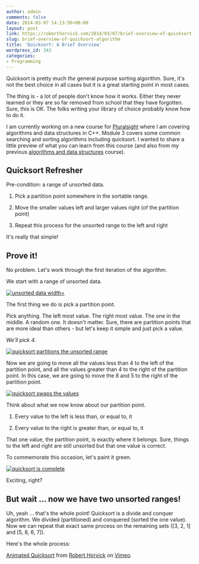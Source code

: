 ```yaml
---
author: admin
comments: false
date: 2014-03-07 14:13:56+00:00
layout: post
link: https://roberthorvick.com/2014/03/07/brief-overview-of-quicksort-algorithm/
slug: brief-overview-of-quicksort-algorithm
title: 'Quicksort: A Brief Overview'
wordpress_id: 343
categories:
- Programming
---
```


Quicksort is pretty much _the_ general purpose sorting algorithm.  Sure, it's not the best choice in all cases but it is a great starting point in most cases.

The thing is - a lot of people don't know how it works.  Either they never learned or they are so far removed from school that they have forgotten.  Sure, this is OK.  The folks writing your library of choice probably know how to do it.  

I am currently working on a new course for [Pluralsight](http://pluralsight.com/training/Authors/Details/robert-horvick) where I am covering algorithms and data structures in C++.  Module 3 covers some common searching and sorting algorithms including quicksort.  I wanted to share a little preview of what you can learn from this course (and also from my previous [algorithms and data structures](http://pluralsight.com/training/Courses/TableOfContents/ads-part1) course).



## Quicksort Refresher



Pre-condition: a range of unsorted data.





  1. Pick a partition point somewhere in the sortable range.


  2. Move the smaller values left and larger values right (of the partition point)


  3. Repeat this process for the unsorted range to the left and right



It's really that simple!



## Prove it!



No problem.  Let's work through the first iteration of the algorithm.

We start with a range of unsorted data.

[![unsorted data width=](http://www.roberthorvick.com/wp-content/uploads/2014/03/quicksort-start.png)](http://www.roberthorvick.com/wp-content/uploads/2014/03/quicksort-start.png)

The first thing we do is pick a partition point.

Pick anything.  The left most value.  The right most value.  The one in the middle.  A random one.  It doesn't matter.  Sure, there are partition points that are more ideal than others - but let's keep it simple and just pick a value.

_We'll pick 4._

[![quicksort partitions the unsorted range](http://www.roberthorvick.com/wp-content/uploads/2014/03/quicksort-part.png)](http://www.roberthorvick.com/wp-content/uploads/2014/03/quicksort-part.png)

Now we are going to move all the values less than 4 to the left of the partition point, and all the values greater than 4 to the right of the partition point.  In this case, we are going to move the 8 and 5 to the right of the partition point.

[![quicksort swaps the values](http://www.roberthorvick.com/wp-content/uploads/2014/03/quicksort-swap.png)](http://www.roberthorvick.com/wp-content/uploads/2014/03/quicksort-swap.png)

Think about what we now know about our partition point.





  1. Every value to the left is less than, or equal to, it


  2. Every value to the right is greater than, or equal to, it



That one value, the partition point, is exactly where it belongs.  Sure, things to the left and right are still unsorted but that one value is correct.

To commemorate this occasion, let's paint it green.

[![quicksort is complete](http://www.roberthorvick.com/wp-content/uploads/2014/03/quicksort-done.png)](http://www.roberthorvick.com/wp-content/uploads/2014/03/quicksort-done.png)

Exciting, right?



## But wait ... now we have two unsorted ranges!



Uh, yeah ... that's the whole point!  Quicksort is a divide and conquer algorithm.  We divided (partitioned) and conquered (sorted the one value).  Now we can repeat that exact same process on the remaining sets ([3, 2, 1] and [5, 8, 6, 7]).

Here's the whole process:



[Animated Quicksort](http://vimeo.com/88438734) from [Robert Horvick](http://vimeo.com/user25733081) on [Vimeo](https://vimeo.com).

